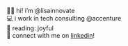 🧚‍♀️ hi! i’m @lisainnovate <br>
💻 i work in tech consulting @accenture <br>
📖 reading: joyful <br>
💞 connect with me on <a href="https://www.linkedin.com/in/lisamlopez1/">linkedin</a>!

<!---
lisainnovate/lisainnovate is a ✨ special ✨ repository because its `README.md` (this file) appears on your GitHub profile.
You can click the Preview link to take a look at your changes.
--->
